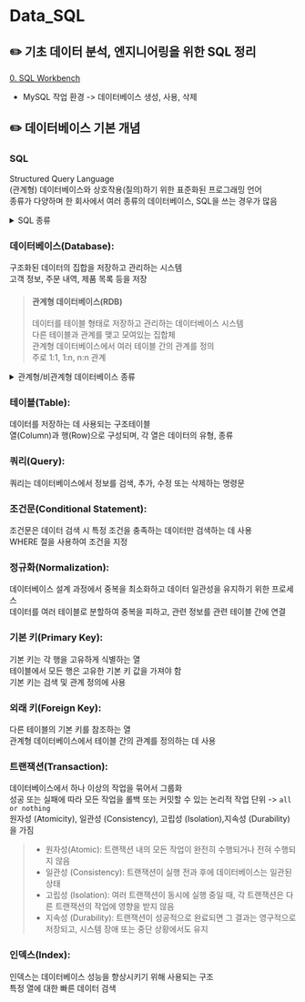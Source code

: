 # Data_SQL
## :pencil2: 기초 데이터 분석, 엔지니어링을 위한 SQL 정리
[0. SQL Workbench](https://github.com/eclipse-34/Data_SQL/blob/main/0_SQL_Workbench.sql)
- MySQL 작업 환경 -> 데이터베이스 생성, 사용, 삭제

## :pencil2: 데이터베이스 기본 개념
### SQL
Structured Query Language<br>
(관계형) 데이터베이스와 상호작용(질의)하기 위한 표준화된 프로그래밍 언어<br>
종류가 다양하며 한 회사에서 여러 종류의 데이터베이스, SQL을 쓰는 경우가 많음<br>
<details>
<summary>SQL 종류</summary>
<ul>
  <li>
    <strong>표준 SQL (Standard SQL)</strong>
    <ul>
      <li>SQL 언어의 공식 표준을 정의한 것으로, 대부분의 DBMS에서 지원</li>
      <li>ANSI 또는 ISO 표준 SQL이라고도 함</li>
      <li>기본 쿼리, 데이터 정의, 데이터 조작 및 데이터 제어 작업을 수행하기 위한 기본 문법과 기능 제공</li>
      <li> SELECT, INSERT, UPDATE, DELETE, CREATE TABLE, ALTER TABLE, DROP TABLE 등의 기본 SQL 문을 포함</li>
    </ul>
  </li>
  <li>
    <strong>MySQL SQL</strong>
    <ul>
      <li>MySQL: 오픈 소스 관계형 데이터베이스 관리 시스템(RDBMS)</li>
      <li>MySQL 고유의 확장된 SQL 문법, 기능, 함수 지원(저장 프로시저, 트리거, JSON 지원 등)</li>
      <li>중소기업에서 많이 사용</li>
    </ul>
  </li>
  <li>
    <strong>Oracle SQL</strong>
    <ul>
      <li>Oracle Database에서 사용하는 변형된 SQL</li>
      <li>데이터베이스 성능 최적화와 관련된 고급 기능</li>
      <li>중소기업보다 대규모 기업 및 조직에서 주로 사용</li>
    </ul>
  </li>
  <li>
    <strong>Microsoft SQL Server T-SQL</strong>
    <ul>
      <li>Microsoft SQL Server: Microsoft의 관계형 데이터베이스 관리 시스템(RDBMS)</li>
      <li>T-SQL(Transact-SQL)이라고 불리는 SQL 변형을 지원</li>
      <li>Microsoft SQL Server 환경과 관련된 확장 기능(저장 프로시저, 트리거 등)</li>
    </ul>
  </li>
  <li>
    <strong>PostgreSQL SQL</strong>
    <ul>
      <li>PostgreSQL: 데이터베이스 성능 및 확장성을 고려하여 설계된 오픈 소스 RDBMS</li>
      <li>웹 애플리케이션 데이터 저장, 관리에 주로 사용</li>
      <li>복잡한 데이터 모델링, 다양한 데이터 유형 지원</li>
    </ul>
  </li>
  <li>
    <strong>SQLite SQL</strong>
    <ul>
      <li>SQLite: 경량 데이터베이스 엔진</li>
      <li>모바일 애플리케이션 및 임베디드 시스템에서 많이 사용</li>
      <li>SQLite는 파일 기반 데이터베이스로 서버가 필요하지 않으며 데이터를 로컬 디스크 파일에 저장</li>
    </ul>
  </li>
</ul>
</details>

### 데이터베이스(Database):
구조화된 데이터의 집합을 저장하고 관리하는 시스템<br>
고객 정보, 주문 내역, 제품 목록 등을 저장
>#### 관계형 데이터베이스(RDB)
>데이터를 테이블 형태로 저장하고 관리하는 데이터베이스 시스템<br>
>다른 테이블과 관계를 맺고 모여있는 집합체<br>
>관계형 데이터베이스에서 여러 테이블 간의 관계를 정의<br>
>주로 1:1, 1:n, n:n 관계
<details>
<summary>관계형/비관계형 데이터베이스 종류</summary>
  <li>
    <strong>관계형 데이터베이스</strong>
    <ul>
      <li>MySQL</li>
      <li>PostgreSQL</li>
      <li>Microsoft SQL Server(MSSQL)</li>
      <li>Oracle Database</li>
      <li>SQLite</li>
    </ul>
    <strong>비관계형 데이터베이스</strong>
    <ul>
      <li>MongoDB</li>
      <li>Cassandra</li>
      <li>Redis</li>
      <li>Couchbase</li>
      <li>Amazon DynamoDB</li>
    </ul>
    <strong>비관계형 데이터베이스를 사용하는 이유</strong>
    <ul>
      <li>다양한 데이터 유형과 구조를 처리 가능</li>
      <li>대규모 데이터를 효율적으로 저장하고 검색 가능</li>
      <li>클라우드 환경과 간편하게 통합됨</li>
      <li>스키마가 유연하며, 데이터 모델을 동적으로 조정 가능-> 빠르게 변경에 대응 가능</li>
    </ul>
  </li>
</details>

### 테이블(Table):
데이터를 저장하는 데 사용되는 구조테이블<br>
열(Column)과 행(Row)으로 구성되며, 각 열은 데이터의 유형, 종류

### 쿼리(Query):
쿼리는 데이터베이스에서 정보를 검색, 추가, 수정 또는 삭제하는 명령문

### 조건문(Conditional Statement):
조건문은 데이터 검색 시 특정 조건을 충족하는 데이터만 검색하는 데 사용<br>
WHERE 절을 사용하여 조건을 지정

### 정규화(Normalization):
데이터베이스 설계 과정에서 중복을 최소화하고 데이터 일관성을 유지하기 위한 프로세스<br>
데이터를 여러 테이블로 분할하여 중복을 피하고, 관련 정보를 관련 테이블 간에 연결

### 기본 키(Primary Key):
기본 키는 각 행을 고유하게 식별하는 열<br>
테이블에서 모든 행은 고유한 기본 키 값을 가져야 함<br> 
기본 키는 검색 및 관계 정의에 사용

### 외래 키(Foreign Key):
다른 테이블의 기본 키를 참조하는 열<br>
관계형 데이터베이스에서 테이블 간의 관계를 정의하는 데 사용

### 트랜잭션(Transaction):
데이터베이스에서 하나 이상의 작업을 묶어서 그룹화<br>
성공 또는 실패에 따라 모든 작업을 롤백 또는 커밋할 수 있는 논리적 작업 단위 -> `all or nothing`<br>
원자성 (Atomicity), 일관성 (Consistency), 고립성 (Isolation),지속성 (Durability)을 가짐
>* 원자성(Atomic): 트랜잭션 내의 모든 작업이 완전히 수행되거나 전혀 수행되지 않음
>* 일관성 (Consistency): 트랜잭션이 실행 전과 후에 데이터베이스는 일관된 상태
>* 고립성 (Isolation): 여러 트랜잭션이 동시에 실행 중일 때, 각 트랜잭션은 다른 트랜잭션의 작업에 영향을 받지 않음
>* 지속성 (Durability): 트랜잭션이 성공적으로 완료되면 그 결과는 영구적으로 저장되고, 시스템 장애 또는 중단 상황에서도 유지

### 인덱스(Index):
인덱스는 데이터베이스 성능을 향상시키기 위해 사용되는 구조<br>
특정 열에 대한 빠른 데이터 검색


